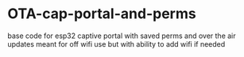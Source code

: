 # OTA-cap-portal-and-perms
base code for esp32 captive portal with saved perms and over the air updates meant for off wifi use but with ability to add wifi if needed
